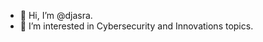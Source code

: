 - 👋 Hi, I’m @djasra.
- 👀 I’m interested in Cybersecurity and Innovations topics.
<!---
djasra/djasra is a ✨ special ✨ repository because its `README.md` (this file) appears on your GitHub profile.
You can click the Preview link to take a look at your changes.
--->
